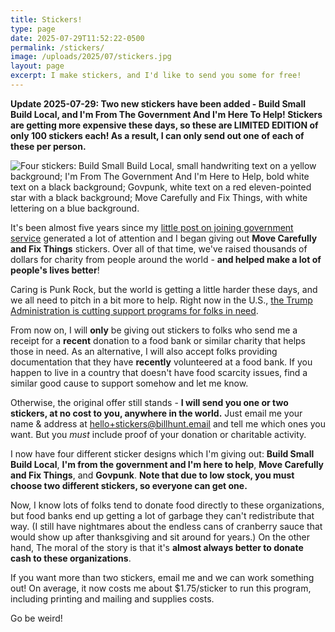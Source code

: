 ```yaml
---
title: Stickers!
type: page
date: 2025-07-29T11:52:22-0500
permalink: /stickers/
image: /uploads/2025/07/stickers.jpg
layout: page
excerpt: I make stickers, and I'd like to send you some for free!
---
```


**Update 2025-07-29: Two new stickers have been added - Build Small Build Local, and I'm From The Government And I'm Here To Help! Stickers are getting more expensive these days, so these are LIMITED EDITION of only 100 stickers each! As a result, I can only send out one of each of these per person.**

![Four stickers: Build Small Build Local, small handwriting text on a yellow background; I'm From The Government And I'm Here to Help, bold white text on a black background; Govpunk, white text on a red eleven-pointed star with a black background; Move Carefully and Fix Things, with white lettering on a blue background.](https://billhunt.dev/uploads/2025/07/stickers.jpg)

It's been almost five years since my [little post on joining government service](/blog/2020/11/09/welcome-home/) generated a lot of attention and I began giving out **Move Carefully and Fix Things** stickers. Over all of that time, we've raised thousands of dollars for charity from people around the world - **and helped make a lot of people's lives better**!

Caring is Punk Rock, but the world is getting a little harder these days, and we all need to pitch in a bit more to help. Right now in the U.S., [the Trump Administration is cutting support programs for folks in need](https://www.nytimes.com/2025/04/28/us/politics/food-banks-trump-cuts-aid.html?unlocked_article_code=1.DE8.Pivl.8j0CGdxGHqdi&smid=nytcore-ios-share&referringSource=articleShare).

From now on, I will **only** be giving out stickers to folks who send me a receipt for a **recent** donation to a food bank or similar charity that helps those in need. As an alternative, I will also accept folks providing documentation that they have **recently** volunteered at a food bank. If you happen to live in a country that doesn't have food scarcity issues, find a similar good cause to support somehow and let me know.

Otherwise, the original offer still stands - **I will send you one or two stickers, at no cost to you, anywhere in the world.** Just email me your name & address at [hello+stickers@billhunt.email](mailto:hello+stickers@billhunt.email) and tell me which ones you want. But you *must* include proof of your donation or charitable activity.

I now have four different sticker designs which I'm giving out: **Build Small Build Local**, **I'm from the government and I'm here to help**, **Move Carefully and Fix Things**, and **Govpunk**. **Note that due to low stock, you must choose two different stickers, so everyone can get one.**

Now, I know lots of folks tend to donate food directly to these organizations, but food banks end up getting a lot of garbage they can't redistribute that way. (I still have nightmares about the endless cans of cranberry sauce that would show up after thanksgiving and sit around for years.) On the other hand,  The moral of the story is that it's **almost always better to donate cash to these organizations**.

If you want more than two stickers, email me and we can work something out! On average, it now costs me about $1.75/sticker to run this program, including printing and mailing and supplies costs.

Go be weird!
